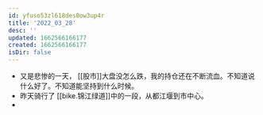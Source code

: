 ```yaml
---
id: yfuso53zl618des0ow3up4r
title: '2022_03_28'
desc: ''
updated: 1662566166177
created: 1662566166177
isDir: false
---
```

- 又是悲惨的一天， [[股市]]大盘没怎么跌，我的持仓还在不断流血。不知道说什么好了。不知道能坚持到什么时候。
- 昨天骑行了 [[bike.锦江绿道]]中的一段，从都江堰到市中心。
-